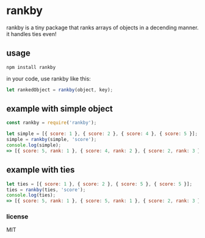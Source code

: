 # rankby
rankby is a tiny package that ranks arrays of objects in a decending manner. it handles ties even!

## usage

`npm install rankby`

in your code, use rankby like this:

```js
let rankedObject = rankby(object, key);
```

## example with simple object

```js
const rankby = require('rankby');

let simple = [{ score: 1 }, { score: 2 }, { score: 4 }, { score: 5 }];
simple = rankby(simple, 'score');
console.log(simple);
=> [{ score: 5, rank: 1 }, { score: 4, rank: 2 }, { score: 2, rank: 3 }, { score: 1, rank: 4 }]
```

## example with ties
```js
let ties = [{ score: 1 }, { score: 2 }, { score: 5 }, { score: 5 }];
ties = rankby(ties, 'score');
console.log(ties);
=> [{ score: 5, rank: 1 }, { score: 5, rank: 1 }, { score: 2, rank: 3 }, { score: 1, rank: 4 }]
```

### license

MIT
